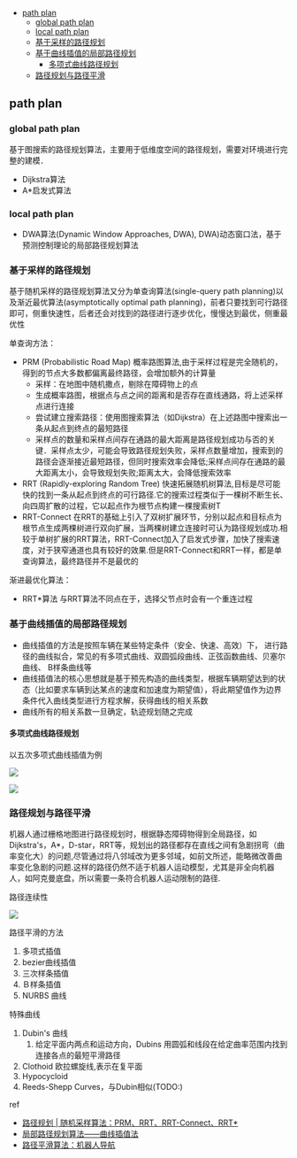 - [path plan](#path-plan)
  - [global path plan](#global-path-plan)
  - [local path plan](#local-path-plan)
  - [基于采样的路径规划](#基于采样的路径规划)
  - [基于曲线插值的局部路径规划](#基于曲线插值的局部路径规划)
    - [多项式曲线路径规划](#多项式曲线路径规划)
  - [路径规划与路径平滑](#路径规划与路径平滑)


## path plan

### global path plan

基于图搜索的路径规划算法，主要用于低维度空间的路径规划，需要对环境进行完整的建模．

- Dijkstra算法
- A*启发式算法

### local path plan

- DWA算法(Dynamic Window Approaches, DWA), DWA)动态窗口法，基于预测控制理论的局部路径规划算法

### 基于采样的路径规划

基于随机采样的路径规划算法又分为单查询算法(single-query path planning)以及渐近最优算法(asymptotically optimal path planning)，前者只要找到可行路径即可，侧重快速性，后者还会对找到的路径进行逐步优化，慢慢达到最优，侧重最优性

单查询方法：

- PRM (Probabilistic Road Map) 概率路图算法,由于采样过程是完全随机的，得到的节点大多数都偏离最终路径，会增加额外的计算量
  - 采样：在地图中随机撒点，剔除在障碍物上的点
  - 生成概率路图，根据点与点之间的距离和是否存在直线通路，将上述采样点进行连接
  - 尝试建立搜索路径：使用图搜索算法（如Dijkstra）在上述路图中搜索出一条从起点到终点的最短路径
  - 采样点的数量和采样点间存在通路的最大距离是路径规划成功与否的关键．采样点太少，可能会导致路径规划失败，采样点数量增加，搜索到的路径会逐渐接近最短路径，但同时搜索效率会降低;采样点间存在通路的最大距离太小，会导致规划失败;距离太大，会降低搜索效率
- RRT (Rapidly-exploring Random Tree) 快速拓展随机树算法,目标是尽可能快的找到一条从起点到终点的可行路径.它的搜索过程类似于一棵树不断生长、向四周扩散的过程，它以起点作为根节点构建一棵搜索树T
- RRT-Connect 在RRT的基础上引入了双树扩展环节，分别以起点和目标点为根节点生成两棵树进行双向扩展，当两棵树建立连接时可认为路径规划成功.相较于单树扩展的RRT算法，RRT-Connect加入了启发式步骤，加快了搜索速度，对于狭窄通道也具有较好的效果.但是RRT-Connect和RRT一样，都是单查询算法，最终路径并不是最优的

渐进最优化算法：

- RRT*算法 与RRT算法不同点在于，选择父节点时会有一个重连过程

### 基于曲线插值的局部路径规划

- 曲线插值的方法是按照车辆在某些特定条件（安全、快速、高效）下， 进行路径的曲线拟合，常见的有多项式曲线、双圆弧段曲线、正弦函数曲线、贝塞尔曲线、 B样条曲线等
- 曲线插值法的核心思想就是基于预先构造的曲线类型，根据车辆期望达到的状态（比如要求车辆到达某点的速度和加速度为期望值），将此期望值作为边界条件代入曲线类型进行方程求解，获得曲线的相关系数
- 曲线所有的相关系数一旦确定，轨迹规划随之完成

#### 多项式曲线路径规划

以五次多项式曲线插值为例

![](./img/path_plan/img1.png)

![](./img/path_plan/img2.png)

### 路径规划与路径平滑

机器人通过栅格地图进行路径规划时，根据静态障碍物得到全局路径，如 Dijkstra's，A*，D-star，RRT等，规划出的路径都存在直线之间有急剧拐弯（曲率变化大）的问题,尽管通过将八邻域改为更多邻域，如前文所述，能略微改善曲率变化急剧的问题.这样的路径仍然不适于机器人运动模型，尤其是非全向机器人，如阿克曼底盘，所以需要一条符合机器人运动限制的路径.

路径连续性

![](./img/path_plan/img3.png)

路径平滑的方法

1. 多项式插值
2. bezier曲线插值
3. 三次样条插值
4. Ｂ样条插值
5. NURBS 曲线

特殊曲线

1. Dubin's 曲线
   1. 给定平面内两点和运动方向，Dubins 用圆弧和线段在给定曲率范围内找到连接各点的最短平滑路径
2. Clothoid 欧拉螺旋线,表示在复平面
3. Hypocycloid
4. Reeds-Shepp Curves，与Dubin相似(TODO:)

ref

- [路径规划 | 随机采样算法：PRM、RRT、RRT-Connect、RRT*](https://zhuanlan.zhihu.com/p/349074802)
- [局部路径规划算法——曲线插值法](https://blog.csdn.net/weixin_42301220/article/details/125153270)
- [路径平滑算法：机器人导航](https://zhuanlan.zhihu.com/p/364421182)
